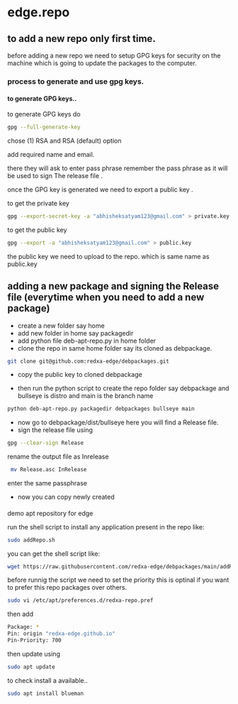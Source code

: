 # edge.repo




## to add a new repo  only first time.

before adding a new repo we need to setup GPG keys for security  on the machine which is going to update the packages to the computer.


### process to generate and use gpg keys.

#### to generate GPG keys..

to generate GPG keys do 

```bash
gpg --full-generate-key
```

chose  (1) RSA and RSA (default) option

add required name and email.

there they will ask to enter  pass phrase  remember the pass phrase as it will be used to sign The release file .

once the GPG key is generated we need to export a public key .


to get the private key
```bash
gpg --export-secret-key -a "abhisheksatyam123@gmail.com" > private.key
```

to get the public key

```bash
gpg --export -a "abhisheksatyam123@gmail.com" > public.key
```

the public key we need to upload to the repo. which is same name as public.key



## adding a new package and signing the Release file (everytime when you need to add a new package)

- create a new folder say home 
- add new folder in home say packagedir 
- add python file deb-apt-repo.py in home folder
- clone the repo in same home folder say  its cloned as debpackage.
```bash
git clone git@github.com:redxa-edge/debpackages.git
```
- copy the public key to cloned debpackage

- then run the python script to create the repo folder say debpackage and bullseye is distro and main is the branch name 

```bash
python deb-apt-repo.py packagedir debpackages bullseye main
```

- now go to debpackage/dist/bullseye here you will find a  Release file.
- sign the release file using 

```bash
gpg --clear-sign Release
```
rename the output file as Inrelease

```bash
 mv Release.asc InRelease
```

enter the same passphrase

- now you can copy newly created 


####
demo apt repository for edge 

run the shell script to install any application present in the repo like:

```bash
sudo addRepo.sh 

```

you can get the shell script like:

```bash
wget https://raw.githubusercontent.com/redxa-edge/debpackages/main/addRepo.sh
```

before runnig the script we need to set the priority this is optinal if you want to prefer this repo packages over others.

```bash
sudo vi /etc/apt/preferences.d/redxa-repo.pref
```

then add

```bash
Package: *
Pin: origin "redxa-edge.github.io"
Pin-Priority: 700
```

then update using

```bash
sudo apt update
```

to check install a available..

```bash
sudo apt install blueman
```
